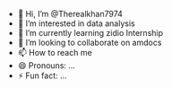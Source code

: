 - 👋 Hi, I’m @Therealkhan7974
- 👀 I’m interested in data analysis 
- 🌱 I’m currently learning zidio Internship 
- 💞️ I’m looking to collaborate on amdocs 
- 📫 How to reach me 
- 😄 Pronouns: ...
- ⚡ Fun fact: ...

<!---
Therealkhan7974/Therealkhan7974 is a ✨ special ✨ repository because its `README.md` (this file) appears on your GitHub profile.
You can click the Preview link to take a look at your changes.
--->
